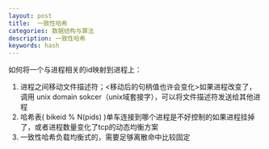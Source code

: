 ```yaml
---
layout: post
title:  一致性哈希
categories: 数据结构与算法
description: 一致性哈希
keywords: hash
---
```


如何将一个与进程相关的id映射到进程上：

1. 进程之间移动文件描述符；<移动后的句柄值也许会变化>如果进程改变了，调用 unix domain sokcer（unix域套接字），可以将文件描述符发送给其他进程
2. 哈希表( bikeid % N(pids) )单车连接到哪个进程是不好控制的如果进程挂掉了，或者进程数量变化了tcp的动态均衡方案
3. 一致性哈希负载均衡式的，需要足够离散命中比较固定